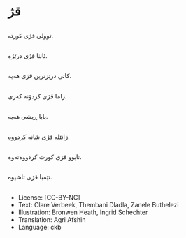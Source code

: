 # قژ

##
توولی قژی كورتە.

##
ئاننا قژی درێژە.

##
كاتی درێژترین قژی هەیە.

##
زاما قژی کردۆته‌ کەزی.

##
بابا ڕیشی هەیە.

##
زانێله قژی شانە كردووە.

##
تابوو قژی كورت كردووەتەوە.

##
تێمبا قژی تاشیوە.

##
* License: [CC-BY-NC]
* Text: Clare Verbeek, Thembani Dladla, Zanele Buthelezi
* Illustration: Bronwen Heath, Ingrid Schechter
* Translation: Agri Afshin
* Language: ckb
